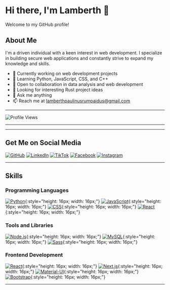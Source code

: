 # Hi there, I'm Lamberth 👋

Welcome to my GitHub profile!

## About Me

I'm a driven individual with a keen interest in web development. I specialize in building secure web applications and constantly strive to expand my knowledge and skills.

- 🔭 Currently working on web development projects
- 🌱 Learning Python, JavaScript, CSS, and C++
- 👯 Open to collaboration in data analysis and web development
- 🤔 Looking for interesting Rust project ideas
- 💬 Ask me anything
- 📫 Reach me at lamberthpaulinusrumpaidus@gmail.com

---



![Profile Views](https://komarev.com/ghpvc/?username=LamberthPaulinusRumpaidus)



---
---

## Get Me on Social Media
[![GitHub](https://img.shields.io/badge/GitHub-LamberthPaulinusRumpaidus-blue?style=for-the-badge&logo=github&height=16&width=16)](https://github.com/LamberthPaulinusRumpaidus/)
[![LinkedIn](https://img.shields.io/badge/LinkedIn-Lamberth&nbsp;Paulinus&nbsp;Rumpaidus-blue?style=for-the-badge&logo=linkedin&height=16&width=16)](https://www.linkedin.com/in/lamberth-paulinus-rumpaidus-b60a2b298?utm_source=share&utm_campaign=share_via&utm_content=profile&utm_medium=android_app)
[![TikTok](https://img.shields.io/badge/TikTok-nggakpeduligua-blue?style=for-the-badge&logo=tiktok&height=16&width=16)](https://www.tiktok.com/@nggakpeduligua/)
[![Facebook](https://img.shields.io/badge/Facebook-Lamberthrumpaidus-blue?style=for-the-badge&logo=facebook&height=16&width=16)](https://www.facebook.com/lamberthrumpaidus/)
[![Instagram](https://img.shields.io/badge/Instagram-Lamberthrumpaidus06-purple?style=for-the-badge&logo=instagram&height=16&width=16)](https://www.instagram.com/lamberthrumpaidus06/)

---

## Skills 

### Programming Languages
[![Python](https://img.icons8.com/color/16/452/python.png)](https://www.python.org/){:style="height: 16px; width: 16px;"}
[![JavaScript](https://img.icons8.com/color/16/452/javascript.png)](https://developer.mozilla.org/en-US/docs/Web/JavaScript){:style="height: 16px; width: 16px;"}
[![CSS](https://img.icons8.com/color/16/452/css3.png)](https://developer.mozilla.org/en-US/docs/Web/CSS){:style="height: 16px; width: 16px;"}
[![React](https://img.icons8.com/plasticine/16/452/react.png)](https://reactjs.org/){:style="height: 16px; width: 16px;"}

### Tools and Libraries
[![Node.js](https://img.shields.io/badge/Node.js-14.x-339933?style=for-the-badge&logo=node.js&height=16&width=16)](https://nodejs.org/){:style="height: 16px; width: 16px;"}
[![MySQL](https://img.shields.io/badge/MySQL-8.x-blue?style=for-the-badge&logo=mysql&height=16&width=16)](https://www.mysql.com/){:style="height: 16px; width: 16px;"}
[![Sass](https://img.shields.io/badge/Sass-CC6699?style=for-the-badge&logo=sass&height=16&width=16)](https://sass-lang.com/){:style="height: 16px; width: 16px;"}

### Frontend Development
[![React](https://img.shields.io/badge/React-61DAFB?style=for-the-badge&logo=react&height=16&width=16)](https://reactjs.org/){:style="height: 16px; width: 16px;"}
[![Next.js](https://img.shields.io/badge/Next.js-000000?style=for-the-badge&logo=next.js&height=16&width=16)](https://nextjs.org/){:style="height: 16px; width: 16px;"}
[![Material-UI](https://img.shields.io/badge/Material--UI-0081CB?style=for-the-badge&logo=material-ui&height=16&width=16)](https://material-ui.com/){:style="height: 16px; width: 16px;"}
[![Bootstrap](https://img.shields.io/badge/Bootstrap-7952B3?style=for-the-badge&logo=bootstrap&height=16&width=16)](https://getbootstrap.com/){:style="height: 16px; width: 16px;"}

---
